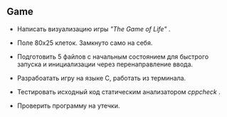 ## Game

- Написать визуализацию игры *"The Game of Life"* .

- Поле 80х25 клеток. Замкнуто само на себя.

- Подготовить 5 файлов с начальным состоянием для быстрого запуска и инициализации через перенаправление ввода.

- Разрабоатать игру на языке С, работать из терминала.

- Тестировать исходный код статическим анализатором *cppcheck* .

- Проверить программу на утечки.
